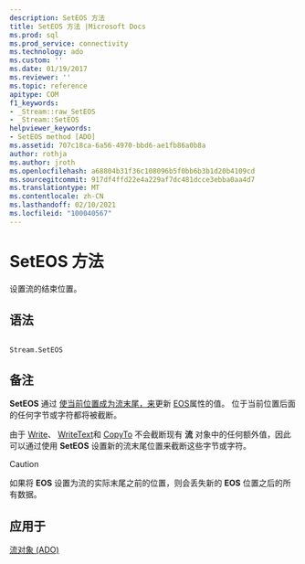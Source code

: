 ```yaml
---
description: SetEOS 方法
title: SetEOS 方法 |Microsoft Docs
ms.prod: sql
ms.prod_service: connectivity
ms.technology: ado
ms.custom: ''
ms.date: 01/19/2017
ms.reviewer: ''
ms.topic: reference
apitype: COM
f1_keywords:
- _Stream::raw_SetEOS
- _Stream::SetEOS
helpviewer_keywords:
- SetEOS method [ADO]
ms.assetid: 707c18ca-6a56-4970-bbd6-ae1fb86a0b8a
author: rothja
ms.author: jroth
ms.openlocfilehash: a68804b31f36c108096b5f0bb6b3b1d20b4109cd
ms.sourcegitcommit: 917df4ffd22e4a229af7dc481dcce3ebba0aa4d7
ms.translationtype: MT
ms.contentlocale: zh-CN
ms.lasthandoff: 02/10/2021
ms.locfileid: "100040567"
---
```

# <a name="seteos-method"></a>SetEOS 方法
设置流的结束位置。  
  
## <a name="syntax"></a>语法  
  
```  
  
Stream.SetEOS  
```  
  
## <a name="remarks"></a>备注  
 **SetEOS** 通过 [使当前位置成为流末尾，来](./position-property-ado.md)更新 [EOS](./eos-property.md)属性的值。 位于当前位置后面的任何字节或字符都将被截断。  
  
 由于 [Write](./write-method.md)、 [WriteText](./writetext-method.md)和 [CopyTo](./copyto-method-ado.md) 不会截断现有 **流** 对象中的任何额外值，因此可以通过使用 **SetEOS** 设置新的流末尾位置来截断这些字节或字符。  
  
> [!CAUTION]
>  如果将 **EOS** 设置为流的实际末尾之前的位置，则会丢失新的 **EOS** 位置之后的所有数据。  
  
## <a name="applies-to"></a>应用于  
 [流对象 (ADO)](./stream-object-ado.md)